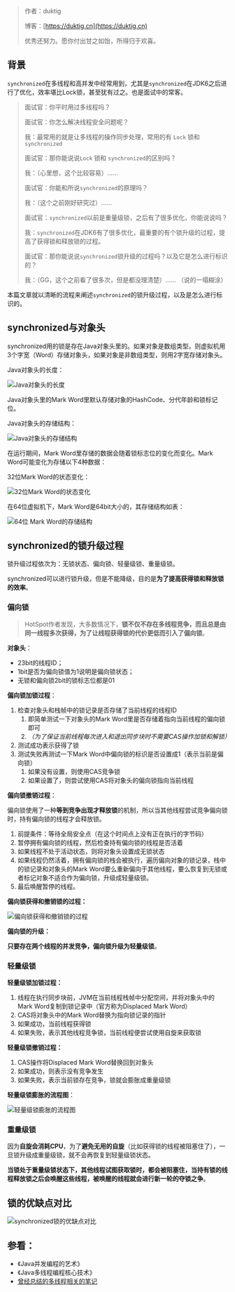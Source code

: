 > 作者：duktig
>
> 博客：[https://duktig.cn](https://duktig.cn)
>
> 优秀还努力。愿你付出甘之如饴，所得归于欢喜。

## 背景

`synchronized`在多线程和高并发中经常用到，尤其是`synchronized`在JDK6之后进行了优化，效率堪比Lock锁，甚至犹有过之。也是面试中的常客。

> 面试官：你平时用过多线程吗？
>
> 面试官：你怎么解决线程安全问题呢？
>
> 我：最常用的就是让多线程的操作同步处理，常用的有 `Lock` 锁和 `synchronized`
>
> 面试官：那你能说说`Lock` 锁和 `synchronized`的区别吗？
>
> 我：（心里想，这个比较容易）……
>
> 面试官：你能和所说`synchronized`的原理吗？
>
> 我：（这个之前刚好研究过）……
>
> 面试官：`synchronized`以前是重量级锁，之后有了很多优化，你能说说吗？
>
> 我：`synchronized`在JDK6有了很多优化，最重要的有个锁升级的过程，提高了获得锁和释放锁的过程。
>
> 面试官：那你能说说`synchronized`锁升级的过程吗？以及它是怎么进行标识的？
>
> 我：（GG，这个之前看了很多次，但是都没理清楚）…… （说的一塌糊涂）

本篇文章就以清晰的流程来阐述`synchronized`的锁升级过程，以及是怎么进行标识的。

## synchronized与对象头

synchronized用的锁是存在Java对象头里的。如果对象是数组类型，则虚拟机用3个字宽（Word）存储对象头，如果对象是非数组类型，则用2字宽存储对象头。

Java对象头的长度：

![Java对象头的长度](https://cos.duktig.cn/typora/202110011130581.png)

Java对象头里的Mark Word里默认存储对象的HashCode、分代年龄和锁标记位。

Java对象头的存储结构：

![Java对象头的存储结构](https://cos.duktig.cn/typora/202110011131420.png)

在运行期间，Mark Word里存储的数据会随着锁标志位的变化而变化。Mark Word可能变化为存储以下4种数据：

32位Mark Word的状态变化：

![32位Mark Word的状态变化](https://cos.duktig.cn/typora/202110011132836.png)

在64位虚拟机下，Mark Word是64bit大小的，其存储结构如表：

![64位 Mark Word的存储结构](https://cos.duktig.cn/typora/202110011133698.png)

## synchronized的锁升级过程

锁升级过程依次为：无锁状态、偏向锁、轻量级锁、重量级锁。

synchronized可以进行锁升级，但是不能降级，目的是**为了提高获得锁和释放锁的效率**。

### 偏向锁

> HotSpot作者发现，大多数情况下，**锁不仅不存在多线程竞争，而且总是由同一线程多次获得，为了让线程获得锁的代价更低而引入了偏向锁**。

**对象头**：

- 23bit的线程ID；
- 1bit是否为偏向锁值为1说明是偏向锁状态；
- 无锁和偏向锁2bit的锁标志位都是01

**偏向锁加锁过程**：

1. 检查对象头和栈帧中的锁记录是否存储了当前线程的线程ID  
   1. 即简单测试一下对象头的Mark Word里是否存储着指向当前线程的偏向锁即可
   2. *（为了保证当前线程每次进入和退出同步块时不需要CAS操作加锁和解锁）*
2. 测试成功表示获得了锁
3. 测试失败再测试一下Mark Word中偏向锁的标识是否设置成1（表示当前是偏向锁）
   1. 如果没有设置，则使用CAS竞争锁
   2. 如果设置了，则尝试使用CAS将对象头的偏向锁指向当前线程

**偏向锁撤销过程**：

偏向锁使用了一种**等到竞争出现才释放锁**的机制，所以当其他线程尝试竞争偏向锁时，持有偏向锁的线程才会释放锁。

1. 前提条件：等待全局安全点（在这个时间点上没有正在执行的字节码）
2. 暂停拥有偏向锁的线程，然后检查持有偏向锁的线程是否活着
3. 如果线程不处于活动状态，则将对象头设置成无锁状态
4. 如果线程仍然活着，拥有偏向锁的栈会被执行，遍历偏向对象的锁记录，栈中的锁记录和对象头的Mark Word要么重新偏向于其他线程，要么恢复到无锁或者标记对象不适合作为偏向锁，升级成轻量级锁。
5. 最后唤醒暂停的线程。

**偏向锁获得和撤销锁的过程：**

![偏向锁获得和撤销锁的过程](https://cos.duktig.cn/typora/202110011056649.png)

**偏向锁的升级：**

**只要存在两个线程的并发竞争，偏向锁升级为轻量级锁**。



### 轻量级锁

**轻量级锁加锁过程：**

1. 线程在执行同步块前，JVM在当前线程栈帧中分配空间，并将对象头中的Mark Word复制到锁记录中（官方称为Displaced Mark Word）
2. CAS将对象头中的Mark Word替换为指向锁记录的指针
3. 如果成功，当前线程获得锁
4. 如果失败，表示其他线程竞争锁，当前线程便尝试使用自旋来获取锁

**轻量级锁撤销过程：**

1. CAS操作将Displaced Mark Word替换回到对象头
2. 如果成功，则表示没有竞争发生
3. 如果失败，表示当前锁存在竞争，锁就会膨胀成重量级锁

**轻量级锁膨胀的流程图**：

![轻量级锁膨胀的流程图](https://cos.duktig.cn/typora/202110011116663.png)

### 重量级锁

因为**自旋会消耗CPU**，为了**避免无用的自旋**（比如获得锁的线程被阻塞住了），一旦锁升级成重量级锁，就不会再恢复到轻量级锁状态。

**当锁处于重量级锁状态下，其他线程试图获取锁时，都会被阻塞住，当持有锁的线程释放锁之后会唤醒这些线程，被唤醒的线程就会进行新一轮的夺锁之争**。

## 锁的优缺点对比

![synchronized锁的优缺点对比](https://cos.duktig.cn/typora/202110011118990.png)

## 参看：

- 《Java并发编程的艺术》
- 《Java多线程编程核心技术》
- [曾经总结的多线程相关的笔记](https://github.com/duktig666/knowledge/tree/main/java/thread)